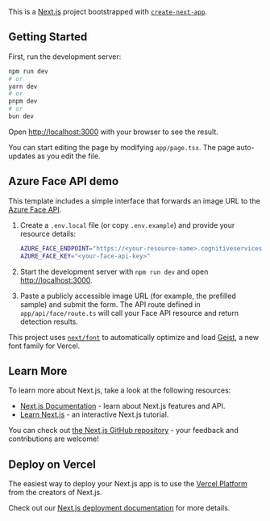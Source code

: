 This is a [Next.js](https://nextjs.org) project bootstrapped with [`create-next-app`](https://nextjs.org/docs/app/api-reference/cli/create-next-app).

## Getting Started

First, run the development server:

```bash
npm run dev
# or
yarn dev
# or
pnpm dev
# or
bun dev
```

Open [http://localhost:3000](http://localhost:3000) with your browser to see the result.

You can start editing the page by modifying `app/page.tsx`. The page auto-updates as you edit the file.

## Azure Face API demo

This template includes a simple interface that forwards an image URL to the [Azure Face API](https://learn.microsoft.com/azure/ai-services/face/overview).

1. Create a `.env.local` file (or copy `.env.example`) and provide your resource details:

   ```bash
   AZURE_FACE_ENDPOINT="https://<your-resource-name>.cognitiveservices.azure.com"
   AZURE_FACE_KEY="<your-face-api-key>"
   ```

2. Start the development server with `npm run dev` and open [http://localhost:3000](http://localhost:3000).
3. Paste a publicly accessible image URL (for example, the prefilled sample) and submit the form. The API route defined in `app/api/face/route.ts` will call your Face API resource and return detection results.

This project uses [`next/font`](https://nextjs.org/docs/app/building-your-application/optimizing/fonts) to automatically optimize and load [Geist](https://vercel.com/font), a new font family for Vercel.

## Learn More

To learn more about Next.js, take a look at the following resources:

- [Next.js Documentation](https://nextjs.org/docs) - learn about Next.js features and API.
- [Learn Next.js](https://nextjs.org/learn) - an interactive Next.js tutorial.

You can check out [the Next.js GitHub repository](https://github.com/vercel/next.js) - your feedback and contributions are welcome!

## Deploy on Vercel

The easiest way to deploy your Next.js app is to use the [Vercel Platform](https://vercel.com/new?utm_medium=default-template&filter=next.js&utm_source=create-next-app&utm_campaign=create-next-app-readme) from the creators of Next.js.

Check out our [Next.js deployment documentation](https://nextjs.org/docs/app/building-your-application/deploying) for more details.

